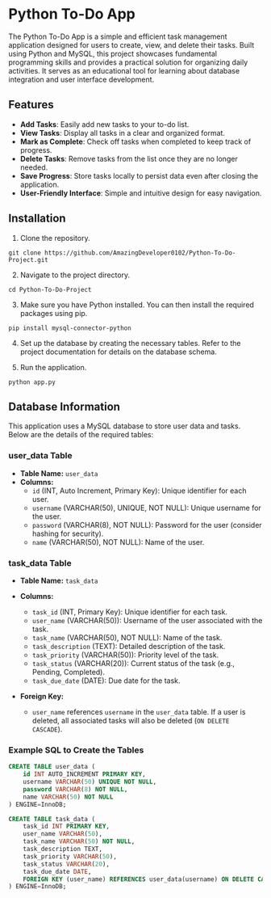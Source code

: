 
# Python To-Do App

The Python To-Do App is a simple and efficient task management application designed for users to create, view, and delete their tasks. Built using Python and MySQL, this project showcases fundamental programming skills and provides a practical solution for organizing daily activities. It serves as an educational tool for learning about database integration and user interface development.




## Features

- **Add Tasks**: Easily add new tasks to your to-do list.
- **View Tasks**: Display all tasks in a clear and organized format.
- **Mark as Complete**: Check off tasks when completed to keep track of progress.
- **Delete Tasks**: Remove tasks from the list once they are no longer needed.
- **Save Progress**: Store tasks locally to persist data even after closing the application.
- **User-Friendly Interface**: Simple and intuitive design for easy navigation.


## Installation


1. Clone the repository.
```
git clone https://github.com/AmazingDeveloper0102/Python-To-Do-Project.git
```
2. Navigate to the project directory.
```
cd Python-To-Do-Project
```
3. Make sure you have Python installed. You can then install the required packages using pip.
```
pip install mysql-connector-python
```
4. Set up the database by creating the necessary tables. Refer to the project documentation for details on the database schema.

5. Run the application.
```
python app.py
```
## Database Information

This application uses a MySQL database to store user data and tasks. Below are the details of the required tables:

### user_data Table

- **Table Name:** `user_data`
- **Columns:**
  - `id` (INT, Auto Increment, Primary Key): Unique identifier for each user.
  - `username` (VARCHAR(50), UNIQUE, NOT NULL): Unique username for the user.
  - `password` (VARCHAR(8), NOT NULL): Password for the user (consider hashing for security).
  - `name` (VARCHAR(50), NOT NULL): Name of the user.

### task_data Table

- **Table Name:** `task_data`
- **Columns:**
  - `task_id` (INT, Primary Key): Unique identifier for each task.
  - `user_name` (VARCHAR(50)): Username of the user associated with the task.
  - `task_name` (VARCHAR(50), NOT NULL): Name of the task.
  - `task_description` (TEXT): Detailed description of the task.
  - `task_priority` (VARCHAR(50)): Priority level of the task.
  - `task_status` (VARCHAR(20)): Current status of the task (e.g., Pending, Completed).
  - `task_due_date` (DATE): Due date for the task.
  
- **Foreign Key:**
  - `user_name` references `username` in the `user_data` table. If a user is deleted, all associated tasks will also be deleted (`ON DELETE CASCADE`).

### Example SQL to Create the Tables

```sql
CREATE TABLE user_data (
    id INT AUTO_INCREMENT PRIMARY KEY,
    username VARCHAR(50) UNIQUE NOT NULL,
    password VARCHAR(8) NOT NULL,
    name VARCHAR(50) NOT NULL
) ENGINE=InnoDB;

CREATE TABLE task_data (
    task_id INT PRIMARY KEY,
    user_name VARCHAR(50),
    task_name VARCHAR(50) NOT NULL,
    task_description TEXT,
    task_priority VARCHAR(50),
    task_status VARCHAR(20),
    task_due_date DATE,
    FOREIGN KEY (user_name) REFERENCES user_data(username) ON DELETE CASCADE
) ENGINE=InnoDB;
```